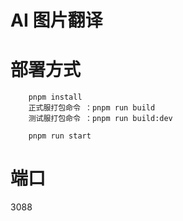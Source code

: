 # AI 图片翻译

# 部署方式

```
    pnpm install
    正式服打包命令 ：pnpm run build
    测试服打包命令 ：pnpm run build:dev

    pnpm run start 
```
# 端口
 3088
